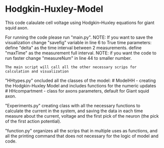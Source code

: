 # Hodgkin-Huxley-Model
This code calaulate cell voltage using Hodgkin–Huxley equations for giant squid axon.

For running the code please run "main.py".
    NOTE: If you want to save the visualization change "savefig" variable in line 6 to True
    time parameters: define "delta" as the time interval between 2 measurements.
                     define "maxTime" as the measurement full interval.
    NOTE: if you want the code to run faster change "measureNum" in line 44 to smaller number.

    The main script will call all the other necessary scrips for calculation and visualization


"HHtypes.py" oncluded all the classes of the model:
    # ModelHH - creating the Hodgkin-Huxley Model and includes functions for the numeric updates
    # HHcompartment - class for axons parameters, default for Giant squid axon.

"Experiments.py" creating class with all the necessary functions to calculate the current in the system, and saving the
    data in each time measure about the current, voltage and the first pick of the neuron (the pick of the first
    action potential).

"function.py" organizes all the scrips that in multiple uses as functions, and all the printing command that
    does not necessary for the logic of model and code.
